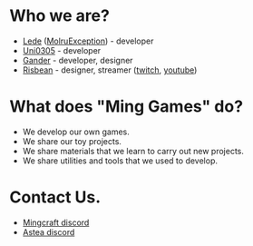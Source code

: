 # Who we are?
* [Lede](https://github.com/Lede-dev) ([MolruException](https://github.com/MolruException)) - developer
* [Uni0305](https://github.com/Uni0305) - developer
* [Gander](https://github.com/Gander320) - developer, designer
* [Risbean](https://github.com/GoodGuyRisbean) - designer, streamer ([twitch](https://www.twitch.tv/albida1998), [youtube](https://www.youtube.com/channel/UCyPEVTeGi26ri4AvjXUNCEA))

# What does "Ming Games" do?
* We develop our own games.
* We share our toy projects.
* We share materials that we learn to carry out new projects.
* We share utilities and tools that we used to develop.

# Contact Us.
* [Mingcraft discord](https://discord.gg/49HEWTA)
* [Astea discord](https://discord.gg/QG5jMShKqr )
